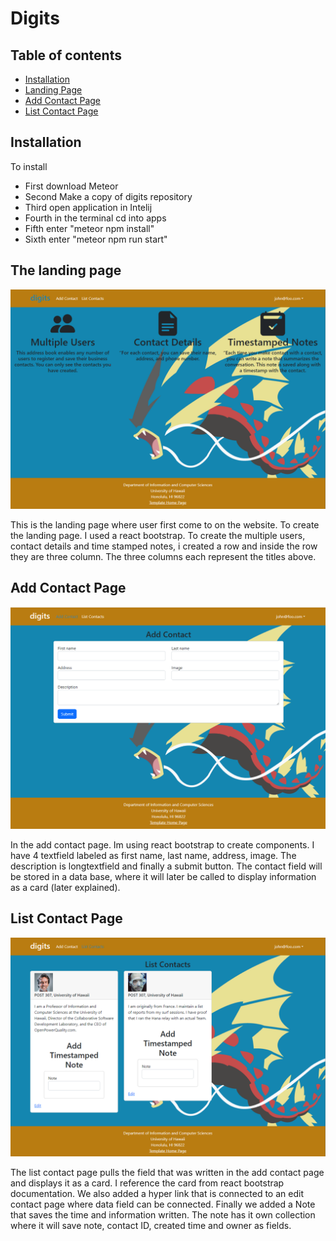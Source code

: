 # Digits 

## Table of contents
* [Installation](#installation)
 * [Landing Page](#the-landing-page)
 * [Add Contact Page](#add-contact-page)
 * [List Contact Page](#list-contact-page)
## Installation
To install

* First download Meteor
* Second Make a copy of digits repository
* Third open application in Intelij
* Fourth in the terminal cd into apps
* Fifth enter "meteor npm install"
* Sixth enter "meteor npm run start"


## The landing page 
<img src="doc/landing.png">

This is the landing page where user first come to on the website. To create the landing page. I used a react bootstrap. To create the multiple users, contact details and time stamped notes, i created a row and inside the row they are three column. The three columns each represent the titles above. 

## Add Contact Page

<img src="doc/contact.png">

In the add contact page. Im using react bootstrap to create components. I have 4 textfield labeled as first name, last name, address, image. The description is longtextfield and finally a submit button. The contact field will be stored in a data base, where it will later be called to display information as a card (later explained).

## List Contact Page

<img src="doc/list.png">

The list contact page pulls the field that was written in the add contact page and displays it as a card. I reference the card from react bootstrap documentation. We also added a hyper link that is connected to an edit contact page where data field can be connected. Finally we added a Note that saves the time and information written. The note has it own collection where it will save note, contact ID, created time and owner as fields.


